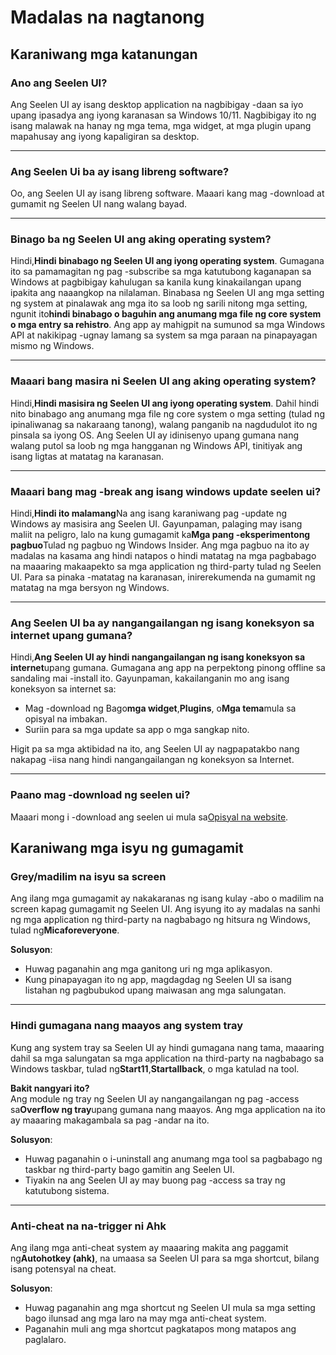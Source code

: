 # **Madalas na nagtanong**

## **Karaniwang mga katanungan**

### **Ano ang Seelen UI?**

Ang Seelen UI ay isang desktop application na nagbibigay -daan sa iyo upang ipasadya ang iyong karanasan sa Windows 10/11. Nagbibigay ito ng isang malawak na hanay ng mga tema, mga widget, at mga plugin upang mapahusay ang iyong kapaligiran sa desktop.

***

### **Ang Seelen Ui ba ay isang libreng software?**

Oo, ang Seelen UI ay isang libreng software. Maaari kang mag -download at gumamit ng Seelen UI nang walang bayad.

***

### **Binago ba ng Seelen UI ang aking operating system?**

Hindi,**Hindi binabago ng Seelen UI ang iyong operating system**. Gumagana ito sa pamamagitan ng pag -subscribe sa mga katutubong kaganapan sa Windows at pagbibigay kahulugan sa kanila kung kinakailangan upang ipakita ang naaangkop na nilalaman. Binabasa ng Seelen UI ang mga setting ng system at pinalawak ang mga ito sa loob ng sarili nitong mga setting, ngunit ito**hindi binabago o baguhin ang anumang mga file ng core system o mga entry sa rehistro**. Ang app ay mahigpit na sumunod sa mga Windows API at nakikipag -ugnay lamang sa system sa mga paraan na pinapayagan mismo ng Windows.

***

### **Maaari bang masira ni Seelen UI ang aking operating system?**

Hindi,**Hindi masisira ng Seelen UI ang iyong operating system**. Dahil hindi nito binabago ang anumang mga file ng core system o mga setting (tulad ng ipinaliwanag sa nakaraang tanong), walang panganib na nagdudulot ito ng pinsala sa iyong OS. Ang Seelen UI ay idinisenyo upang gumana nang walang putol sa loob ng mga hangganan ng Windows API, tinitiyak ang isang ligtas at matatag na karanasan.

***

### **Maaari bang mag -break ang isang windows update seelen ui?**

Hindi,**Hindi ito malamang**Na ang isang karaniwang pag -update ng Windows ay masisira ang Seelen UI. Gayunpaman, palaging may isang maliit na peligro, lalo na kung gumagamit ka**Mga pang -eksperimentong pagbuo**Tulad ng pagbuo ng Windows Insider. Ang mga pagbuo na ito ay madalas na kasama ang hindi natapos o hindi matatag na mga pagbabago na maaaring makaapekto sa mga application ng third-party tulad ng Seelen UI. Para sa pinaka -matatag na karanasan, inirerekumenda na gumamit ng matatag na mga bersyon ng Windows.

***

### **Ang Seelen UI ba ay nangangailangan ng isang koneksyon sa internet upang gumana?**

Hindi,**Ang Seelen UI ay hindi nangangailangan ng isang koneksyon sa internet**upang gumana. Gumagana ang app na perpektong pinong offline sa sandaling mai -install ito. Gayunpaman, kakailanganin mo ang isang koneksyon sa internet sa:

* Mag -download ng Bago**mga widget**,**Plugins**, o**Mga tema**mula sa opisyal na imbakan.
* Suriin para sa mga update sa app o mga sangkap nito.

Higit pa sa mga aktibidad na ito, ang Seelen UI ay nagpapatakbo nang nakapag -iisa nang hindi nangangailangan ng koneksyon sa Internet.

***

### **Paano mag -download ng seelen ui?**

Maaari mong i -download ang seelen ui mula sa[Opisyal na website](https://seelen.io).

## **Karaniwang mga isyu ng gumagamit**

### **Grey/madilim na isyu sa screen**

Ang ilang mga gumagamit ay nakakaranas ng isang kulay -abo o madilim na screen kapag gumagamit ng Seelen UI. Ang isyung ito ay madalas na sanhi ng mga application ng third-party na nagbabago ng hitsura ng Windows, tulad ng**Micaforeveryone**.

**Solusyon**:

* Huwag paganahin ang mga ganitong uri ng mga aplikasyon.
* Kung pinapayagan ito ng app, magdagdag ng Seelen UI sa isang listahan ng pagbubukod upang maiwasan ang mga salungatan.

***

### **Hindi gumagana nang maayos ang system tray**

Kung ang system tray sa Seelen UI ay hindi gumagana nang tama, maaaring dahil sa mga salungatan sa mga application na third-party na nagbabago sa Windows taskbar, tulad ng**Start11**,**Startallback**, o mga katulad na tool.

**Bakit nangyari ito?**\
Ang module ng tray ng Seelen UI ay nangangailangan ng pag -access sa**Overflow ng tray**upang gumana nang maayos. Ang mga application na ito ay maaaring makagambala sa pag -andar na ito.

**Solusyon**:

* Huwag paganahin o i-uninstall ang anumang mga tool sa pagbabago ng taskbar ng third-party bago gamitin ang Seelen UI.
* Tiyakin na ang Seelen UI ay may buong pag -access sa tray ng katutubong sistema.

***

### **Anti-cheat na na-trigger ni Ahk**

Ang ilang mga anti-cheat system ay maaaring makita ang paggamit ng**Autohotkey (ahk)**, na umaasa sa Seelen UI para sa mga shortcut, bilang isang potensyal na cheat.

**Solusyon**:

* Huwag paganahin ang mga shortcut ng Seelen UI mula sa mga setting bago ilunsad ang mga laro na may mga anti-cheat system.
* Paganahin muli ang mga shortcut pagkatapos mong matapos ang paglalaro.
